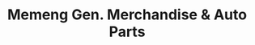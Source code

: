 ---
title: "Memeng Gen. Merchandise & Auto Parts"
url: /quezon-city/memeng-gen-merchandise-and-auto-parts/
shop: car parts
---